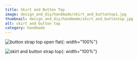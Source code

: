 ```yaml
---
title: Skirt and Button Top
image: design_and_diy/handmade/skirt_and_buttontop1.jpg
thumbnail: design_and_diy/handmade/skirt_and_buttontop.jpg
alt: skirt and button top
category: handmade
---
```


![button strap top open flat](./assets/img/design_and_diy/handmade/skirt_and_buttontop2.jpg){: width="100%"}

![skirt and button strap top](./assets/img/design_and_diy/handmade/skirt_and_buttontop3.jpg){: width="100%"}
